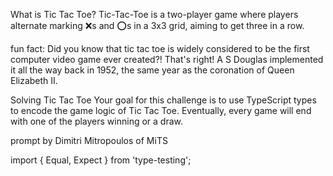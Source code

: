 What is Tic Tac Toe?
Tic-Tac-Toe is a two-player game where players alternate marking ❌s and ⭕s in a 3x3 grid, aiming to get three in a row.

fun fact: Did you know that tic tac toe is widely considered to be the first computer video game ever created?! That's right! A S Douglas implemented it all the way back in 1952, the same year as the coronation of Queen Elizabeth II.

Solving Tic Tac Toe
Your goal for this challenge is to use TypeScript types to encode the game logic of Tic Tac Toe. Eventually, every game will end with one of the players winning or a draw.

prompt by Dimitri Mitropoulos of MiTS

import { Equal, Expect } from 'type-testing';
